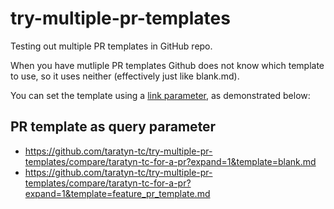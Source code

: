 # try-multiple-pr-templates

Testing out multiple PR templates in GitHub repo.

When you have mutliple PR templates Github does not know which template to use, so it uses neither (effectively just like blank.md).

You can set the template using a [link parameter](https://docs.github.com/en/free-pro-team@latest/github/managing-your-work-on-github/about-automation-for-issues-and-pull-requests-with-query-parameters#filling-issues-and-pull-requests-with-custom-templates), as demonstrated below:

## PR template as query parameter

- https://github.com/taratyn-tc/try-multiple-pr-templates/compare/taratyn-tc-for-a-pr?expand=1&template=blank.md
- https://github.com/taratyn-tc/try-multiple-pr-templates/compare/taratyn-tc-for-a-pr?expand=1&template=feature_pr_template.md
